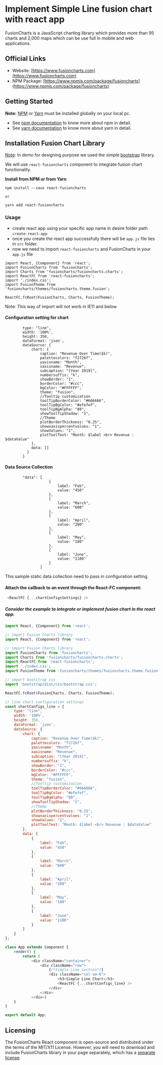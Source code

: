 # Implement Simple Line fusion chart with react app
FusionCharts is a JavaScript charting library which provides more than 95 charts and 2,000 maps which can be use full in mobile and web applications.

## Official Links
  - Website: [https://www.fusioncharts.com](https://www.fusioncharts.com)
  - NPM Package: [https://www.npmjs.com/package/fusioncharts](https://www.npmjs.com/package/fusioncharts)

## Getting Started

**Note:** [NPM](https://www.npmjs.com) or [Yarn](https://yarnpkg.com/lang/en) must be installed globally on your local pc.
 - See [npm documentation](https://docs.npmjs.com/) to know more about npm in detail.
 - See [yarn documentation](https://yarnpkg.com/en/docs) to know more about yarn in detail.
 
## Installation Fusion Chart Library

[Note](#): In demo for designing purpose we used the simple [bootstrap](https://www.npmjs.com/package/bootstrap) library.
 
We will use `react-fusioncharts` component to integrate fusion chart functionality.

**Install from NPM or from Yarn**
 ```
npm install --save react-fusioncharts

or

yarn add react-fusioncharts
```

### Usage

- create react app using your specific app name in desire folder path `create-react-app`
- once you create the react app successfully there will be `app.js` file lies in `src` folder.
- now we need to import `react-fusioncharts` and FusionCharts in your `app.js` file

```
import React, {Component} from 'react';
import FusionCharts from 'fusioncharts';
import Charts from 'fusioncharts/fusioncharts.charts';
import ReactFC from 'react-fusioncharts';
import './index.css';
import FusionTheme from 'fusioncharts/themes/fusioncharts.theme.fusion';

ReactFC.fcRoot(FusionCharts, Charts, FusionTheme);
```

Note: This way of import will not work in IE11 and below.

#### Configuration setting for chart

```
        type: "line",
        width: '100%',
        height: 350,
        dataFormat: 'json',
        dataSource: {
            chart: {
                caption: "Revenue Over Time($k)",
                palettecolors: "f2726f",
                yaxisname: "Month",
                xaxisname: "Revenue",
                subcaption: "[Year 2019]",
                numbersuffix: "k",
                showBorder: "1",
                borderColor: "#ccc",
                bgColor: "#FFFFFF",
                theme: "fusion",
                //Tooltip customization
                toolTipBorderColor: "#666666",
                toolTipBgColor: "#efefef",
                toolTipBgAlpha: "80",
                showToolTipShadow: "1",
                //Theme
                plotBorderThickness: "0.25",
                showxaxispercentvalues: "1",
                showValues: "1",
                plotToolText: "Month: $label <br> Revenue : $dataValue"
            },
            data: []
          }
        }
```

#### Data Source Collection

```
        "data": [
                    {
                        label: "Feb",
                        value: "450"
                    },
                    {
                        label: "March",
                        value: "600"
                    },
                    {
                        label: "April",
                        value: "200"
                    },
                    {
                        label: "May",
                        value: "180"
                    },
                    {
                        label: "June",
                        value: "1100"
                    }
                ]
```

This sample static data collection need to pass in configuration setting. 

#### Attach the callback to an event through the React-FC component:

```javascript
 <ReactFC {...chartConfigsSettings} /> 
```

##### Consider the example to integrate or implement fusion chart in the react app.

```javascript
import React, {Component} from 'react';

// import Fusion Charts library
import React, {Component} from 'react';

// import Fusion Charts library
import FusionCharts from 'fusioncharts';
import Charts from 'fusioncharts/fusioncharts.charts';
import ReactFC from 'react-fusioncharts';
import './index.css';
import FusionTheme from 'fusioncharts/themes/fusioncharts.theme.fusion';

// import bootstrap css
import 'bootstrap/dist/css/bootstrap.css';

ReactFC.fcRoot(FusionCharts, Charts, FusionTheme);

// line chart configuration settings
const chartConfigs_line = {
    type: "line",
    width: '100%',
    height: 350,
    dataFormat: 'json',
    dataSource: {
        chart: {
            caption: "Revenue Over Time($k)",
            palettecolors: "f2726f",
            yaxisname: "Month",
            xaxisname: "Revenue",
            subcaption: "[Year 2019]",
            numbersuffix: "k",
            showBorder: "1",
            borderColor: "#ccc",
            bgColor: "#FFFFFF",
            theme: "fusion",
            //Tooltip customization
            toolTipBorderColor: "#666666",
            toolTipBgColor: "#efefef",
            toolTipBgAlpha: "80",
            showToolTipShadow: "1",
            //Theme
            plotBorderThickness: "0.25",
            showxaxispercentvalues: "1",
            showValues: "1",
            plotToolText: "Month: $label <br> Revenue : $dataValue"
        },
        data: [
            {
                label: "Feb",
                value: "450"
            },
            {
                label: "March",
                value: "600"
            },
            {
                label: "April",
                value: "200"
            },
            {
                label: "May",
                value: "180"
            },
            {
                label: "June",
                value: "1100"
            }
        ]
    }
};

class App extends Component {
    render() {
        return (
            <div className="container">
                <div className="row">
                    {/*Simple Line section*/}
                    <div className="col-sm-6">
                        <h3>Simple Line Chart</h3>
                        <ReactFC {...chartConfigs_line} />
                    </div>
                </div>
            </div>)
    }
}

export default App;
```

## Licensing

The FusionCharts React component is open-source and distributed under the terms of the MIT/X11 License. However, you will need to download and include FusionCharts library in your page separately, which has a [separate license](https://www.fusioncharts.com/buy).

